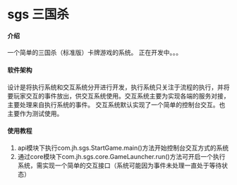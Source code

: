 # sgs 三国杀

#### 介绍
一个简单的三国杀（标准版）卡牌游戏的系统。
正在开发中。。。

#### 软件架构
设计是将执行系统和交互系统分开进行开发，执行系统只关注于流程的执行，并将要玩家交互的事件放出，供交互系统使用。交互系统主要为实现各端的服务对接，主要处理来自执行系统的事件。
交互系统默认实现了一个简单的控制台交互。也主要作为测试使用。


#### 使用教程

1.  api模块下执行com.jh.sgs.StartGame.main()方法开始控制台交互方式的系统
2.  通过core模块下com.jh.sgs.core.GameLauncher.run()方法可开启一个执行系统，需实现一个简单的交互接口（系统可能因为事件未处理一直处于等待状态）

